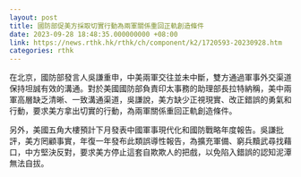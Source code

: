 ```yaml
---
layout: post
title: 國防部促美方採取切實行動為兩軍關係重回正軌創造條件
date: 2023-09-28 18:48:35.000000000 +08:00
link: https://news.rthk.hk/rthk/ch/component/k2/1720593-20230928.htm
categories: rthk
---
```


在北京，國防部發言人吳謙重申，中美兩軍交往並未中斷，雙方通過軍事外交渠道保持坦誠有效的溝通。對於美國國防部負責印太事務的助理部長拉特納稱，美中兩軍高層缺乏清晰、一致溝通渠道，吳謙說，美方缺少正視現實、改正錯誤的勇氣和行動，要求美方拿出切實的行動，為兩軍關係重回正軌創造條件。

另外，美國五角大樓預計下月發表中國軍事現代化和國防戰略年度報告。吳謙批評，美方罔顧事實，年復一年發布此類誤導性報告，為擴充軍備、窮兵黷武尋找藉口，中方堅決反對，要求美方停止這套自欺欺人的把戲，以免陷入錯誤的認知泥潭無法自拔。
